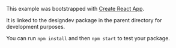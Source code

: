 This example was bootstrapped with [Create React App](https://github.com/facebook/create-react-app).

It is linked to the designdev package in the parent directory for development purposes.

You can run `npm install` and then `npm start` to test your package.
